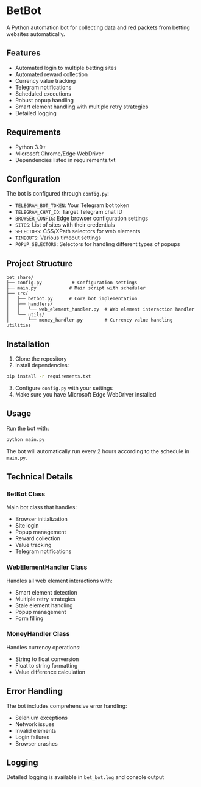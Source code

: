 # BetBot

A Python automation bot for collecting data and red packets from betting websites automatically.

## Features

- Automated login to multiple betting sites
- Automated reward collection
- Currency value tracking
- Telegram notifications
- Scheduled executions
- Robust popup handling
- Smart element handling with multiple retry strategies
- Detailed logging

## Requirements

- Python 3.9+
- Microsoft Chrome/Edge WebDriver
- Dependencies listed in requirements.txt

## Configuration

The bot is configured through `config.py`:

- `TELEGRAM_BOT_TOKEN`: Your Telegram bot token
- `TELEGRAM_CHAT_ID`: Target Telegram chat ID
- `BROWSER_CONFIG`: Edge browser configuration settings
- `SITES`: List of sites with their credentials
- `SELECTORS`: CSS/XPath selectors for web elements
- `TIMEOUTS`: Various timeout settings
- `POPUP_SELECTORS`: Selectors for handling different types of popups

## Project Structure

```
bet_share/
├── config.py           # Configuration settings
├── main.py            # Main script with scheduler
├── src/
│   ├── betbot.py      # Core bot implementation
│   ├── handlers/
│   │   └── web_element_handler.py  # Web element interaction handler
│   └── utils/
│       └── money_handler.py        # Currency value handling utilities
```

## Installation

1. Clone the repository
2. Install dependencies:
```bash
pip install -r requirements.txt
```
3. Configure `config.py` with your settings
4. Make sure you have Microsoft Edge WebDriver installed

## Usage

Run the bot with:

```bash
python main.py
```

The bot will automatically run every 2 hours according to the schedule in `main.py`.

## Technical Details

### BetBot Class
Main bot class that handles:
- Browser initialization
- Site login
- Popup management
- Reward collection
- Value tracking
- Telegram notifications

### WebElementHandler Class
Handles all web element interactions with:
- Smart element detection
- Multiple retry strategies
- Stale element handling
- Popup management
- Form filling

### MoneyHandler Class
Handles currency operations:
- String to float conversion
- Float to string formatting
- Value difference calculation

## Error Handling

The bot includes comprehensive error handling:
- Selenium exceptions
- Network issues
- Invalid elements
- Login failures
- Browser crashes

## Logging

Detailed logging is available in `bet_bot.log` and console output
